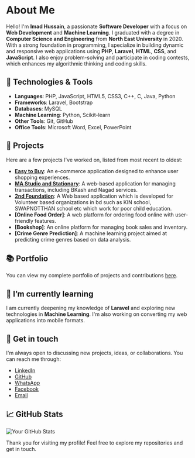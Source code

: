 # About Me

Hello! I'm **Imad Hussain**, a passionate **Software Developer** with a focus on **Web Development** and **Machine Learning**. I graduated with a degree in **Computer Science and Engineering** from **North East University** in 2020. With a strong foundation in programming, I specialize in building dynamic and responsive web applications using **PHP**, **Laravel**, **HTML**, **CSS**, and **JavaScript**. I also enjoy problem-solving and participate in coding contests, which enhances my algorithmic thinking and coding skills.

## 🔧 Technologies & Tools

- **Languages**: PHP, JavaScript, HTML5, CSS3, C++, C, Java, Python
- **Frameworks**: Laravel, Bootstrap
- **Databases**: MySQL
- **Machine Learning**: Python, Scikit-learn
- **Other Tools**: Git, GitHub
- **Office Tools**: Microsoft Word, Excel, PowerPoint

## 🚀 Projects

Here are a few projects I've worked on, listed from most recent to oldest:

- **[Easy to Buy](https://easytobuy.42web.io)**: An e-commerce application designed to enhance user shopping experiences.
- **[MA Studio and Stationary](http://mastudioandstationary.42web.io/)**: A web-based application for managing transactions, including BKash and Nagad services.
- **[2nd Foundation](http://2ndfoundation.liveblog365.com/)**: A Web based application which is developed for Volunteer based organizations in bd such as KIN school, SWAPNOTTHAN school etc which work for poor child education.
- **[Online Food Order]**: A web platform for ordering food online with user-friendly features.
- **[Bookshop]**: An online platform for managing book sales and inventory.
- **[Crime Genre Prediction]**: A machine learning project aimed at predicting crime genres based on data analysis.

## 📚 Portfolio

You can view my complete portfolio of projects and contributions [here](https://imadhussain.netlify.app).

## 🌱 I’m currently learning

I am currently deepening my knowledge of **Laravel** and exploring new technologies in **Machine Learning**. I'm also working on converting my web applications into mobile formats.

## 💬 Get in touch

I'm always open to discussing new projects, ideas, or collaborations. You can reach me through:

- [LinkedIn](https://www.linkedin.com/in/md-imad-hussain)
- [GitHub](https://github.com/developerimadhussain)
- [WhatsApp](https://wa.me/+8801642866032)
- [Facebook](https://web.facebook.com/imad.hussain.1217)
- [Email](mailto:developerimadhussain@gmail.com)

## 📈 GitHub Stats

![Your GitHub Stats](https://github-readme-stats.vercel.app/api?username=your-github-username&show_icons=true&hide_title=true&count_private=true&theme=radical)

Thank you for visiting my profile! Feel free to explore my repositories and get in touch.
